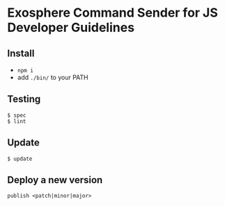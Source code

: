 # Exosphere Command Sender for JS Developer Guidelines

## Install

* `npm i`
* add `./bin/` to your PATH


## Testing

```
$ spec
$ lint
```


## Update

```
$ update
```


## Deploy a new version

```
publish <patch|minor|major>
```
